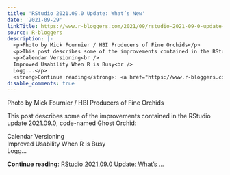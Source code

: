 ```yaml
---
title: 'RStudio 2021.09.0 Update: What’s New'
date: '2021-09-29'
linkTitle: https://www.r-bloggers.com/2021/09/rstudio-2021-09-0-update-whats-new/
source: R-bloggers
description: |-
  <p>Photo by Mick Fournier / HBI Producers of Fine Orchids</p>
  <p>This post describes some of the improvements contained in the RStudio update 2021.09.0, code-named Ghost Orchid:</p>
  <p>Calendar Versioning<br />
  Improved Usability When R is Busy<br />
  Logg...</p>
  <strong>Continue reading</strong>: <a href="https://www.r-bloggers.com/2021/09/rstudio-2021-09-0-update-whats-new/">RStudio 2021.09.0 Update: What’s ...
disable_comments: true
---
```

<p>Photo by Mick Fournier / HBI Producers of Fine Orchids</p>
<p>This post describes some of the improvements contained in the RStudio update 2021.09.0, code-named Ghost Orchid:</p>
<p>Calendar Versioning<br />
Improved Usability When R is Busy<br />
Logg...</p>
<strong>Continue reading</strong>: <a href="https://www.r-bloggers.com/2021/09/rstudio-2021-09-0-update-whats-new/">RStudio 2021.09.0 Update: What’s ...